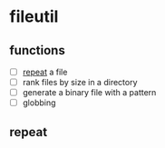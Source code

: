 # fileutil

## functions
- [ ] [repeat](#repeat) a file
- [ ] rank files by size in a directory
- [ ] generate a binary file with a pattern
- [ ] globbing

## repeat
